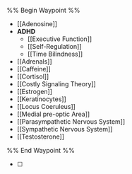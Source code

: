 
%% Begin Waypoint %%
- [[Adenosine]]
- **ADHD**
	- [[Executive Function]]
	- [[Self-Regulation]]
	- [[Time Bilindness]]
- [[Adrenals]]
- [[Caffeine]]
- [[Cortisol]]
- [[Costly Signaling Theory]]
- [[Estrogen]]
- [[Keratinocytes]]
- [[Locus Coeruleus]]
- [[Medial pre-optic Area]]
- [[Parasympathetic Nervous System]]
- [[Sympathetic Nervous System]]
- [[Testosterone]]

%% End Waypoint %%

- [ ] 